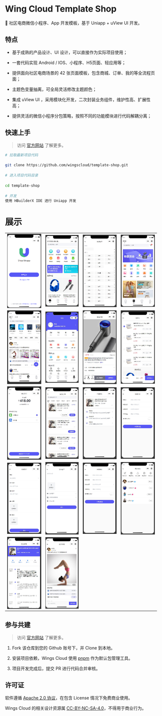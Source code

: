 # Wing Cloud Template Shop

🛒 社区电商微信小程序、App 开发模板，基于 Uniapp + uView UI 开发。

## 特点

- 基于成熟的产品设计、UI 设计，可以直接作为实际项目使用；

- 一套代码实现 Android / IOS、小程序、H5页面、轻应用等；

- 提供面向社区电商场景的 42 张页面模板，包含商城、订单、我的等全流程页面；

- 主题色变量抽离，可全局灵活修改主题颜色；

- 集成 uView UI ，采用模块化开发，二次封装业务组件，维护性高、扩展性高；

- 提供灵活的微信小程序分包策略，按照不同的功能模块进行代码解耦分离；

## 快速上手

> 访问 [官方网站](https://wingscloud.kaivanwong.me) 了解更多。

```sh
# 拉取最新项目代码

git clone https://github.com/wingscloud/template-shop.git

# 进入项目代码目录

cd template-shop

# 开发
使用 HBuilderX IDE 进行 Uniapp 开发
```

# 展示

<table>
	<tr>
		<td><img width="100%" src="https://github.com/wingscloud/assets/blob/main/packages/assets/template-shop/login.jpg?raw=true" /></td>
		<td><img width="100%" src="https://github.com/wingscloud/assets/blob/main/packages/assets/template-shop/home.jpg?raw=true" /></td>
		<td><img width="100%" src="https://github.com/wingscloud/assets/blob/main/packages/assets/template-shop/city-list.jpg?raw=true" /></td>
		<td><img width="100%" src="https://github.com/wingscloud/assets/blob/main/packages/assets/template-shop/shop-home.jpg?raw=true" /></td>
	</tr>
	<tr>
		<td><img width="100%" src="https://github.com/wingscloud/assets/blob/main/packages/assets/template-shop/community.jpg?raw=true" /></td>
		<td><img width="100%" src="https://github.com/wingscloud/assets/blob/main/packages/assets/template-shop/mine.jpg?raw=true" /></td>
		<td><img width="100%" src="https://github.com/wingscloud/assets/blob/main/packages/assets/template-shop/shop-detail.jpg?raw=true" /></td>
		<td><img width="100%" src="https://github.com/wingscloud/assets/blob/main/packages/assets/template-shop/shop-cart.jpg?raw=true" /></td>
	</tr>
	<tr>
		<td><img width="100%" src="https://github.com/wingscloud/assets/blob/main/packages/assets/template-shop/order-pay.jpg?raw=true" /></td>
		<td><img width="100%" src="https://github.com/wingscloud/assets/blob/main/packages/assets/template-shop/order-list.jpg?raw=true" /></td>
		<td><img width="100%" src="https://github.com/wingscloud/assets/blob/main/packages/assets/template-shop/order-after-sale.jpg?raw=true" /></td>
		<td><img width="100%" src="https://github.com/wingscloud/assets/blob/main/packages/assets/template-shop/address.jpg?raw=true" /></td>
	</tr>
	<tr>
		<td><img width="100%" src="https://github.com/wingscloud/assets/blob/main/packages/assets/template-shop/publish-community.jpg?raw=true" /></td>
		<td><img width="100%" src="https://github.com/wingscloud/assets/blob/main/packages/assets/template-shop/publish-post.jpg?raw=true" /></td>
		<td><img width="100%" src="https://github.com/wingscloud/assets/blob/main/packages/assets/template-shop/address.jpg?raw=true" /></td>
		<td><img width="100%" src="https://github.com/wingscloud/assets/blob/main/packages/assets/template-shop/mine-list.jpg?raw=true" /></td>
	</tr>
	<tr>
		<td><img width="100%" src="https://github.com/wingscloud/assets/blob/main/packages/assets/template-shop/order-express.jpg?raw=true" /></td>
		<td><img width="100%" src="https://github.com/wingscloud/assets/blob/main/packages/assets/template-shop/post.jpg?raw=true" /></td>
		<td></td>
		<td></td>
	</tr>
</table>

## 参与共建

> 访问 [官方网站](https://wingscloud.kaivanwong.me) 了解更多。

1. Fork 该仓库到您的 Github 账号下，并 Clone 到本地。

2. 安装项目依赖，Wings Cloud 使用 [pnpm](https://pnpm.io/) 作为默认包管理工具。

3. 项目开发完成后，提交 PR 进行代码合并审核。

## 许可证

软件遵循 [Apache 2.0 协议](https://www.apache.org/licenses/LICENSE-2.0)，在包含 License 情况下免费商业使用。

Wings Cloud 的相关设计资源属 [CC-BY-NC-SA-4.0](https://creativecommons.org/licenses/by-nd/4.0/)，不得用于商业行为。
